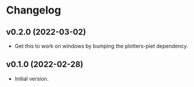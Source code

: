 # Changelog

## v0.2.0 (2022-03-02)
* Get this to work on windows by bumping the plotters-piet dependency.

## v0.1.0 (2022-02-28)
* Initial version.
